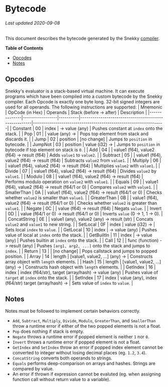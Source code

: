 # Bytecode
###### Last updated 2020-09-08
This document describes the bytecode generated by the Snekky [compiler](https://github.com/snekkylang/snekky/blob/master/src/compiler/Compiler.hx).

**Table of Contents**

- [Opcodes](#opcodes)
- [Notes](#notes)

## Opcodes
Snekky's evaluator is a stack-based virtual machine. It can execute programs which have been compiled into a custom bytecode by the Snekky compiler. Each Opcode is exactly one byte long. 32-bit signed integers are used for all operands. The following instructions are supported:
| Mnemonic     | OpCode (in Hex) | Operands | Stack (before -> after)                              | Description                                                     |
|--------------|-----------------|----------|------------------------------------------------------|-----------------------------------------------------------------|
| Constant     | 00              | index    | -> value (any)                                       | Pushes constant at `index` onto the stack.                      |
| Pop          | 01              |          | value (any) ->                                       | Pops top element from stack and discards it.                    |
| Jump         | 02              | position | [no change]                                          | Jumps to `position` in bytecode.                                |
| JumpNot      | 03              | position | value (i32) ->                                       | Jumps to `position` in bytecode if top element on stack is `0`. |
| Add          | 04              |          | value1 (f64), value2 (f64) -> result (f64)           | Adds `value1` to `value2`.                                      |
| Subtract     | 05              |          | value1 (f64), value2 (f64) -> result (f64)           | Subtracts `value2` from `value1`.                               |
| Multiply     | 06              |          | value1 (f64), value2 (f64) -> result (f64)           | Multiplies `value2` with `value1`.                              |
| Divide       | 07              |          | value1 (f64), value2 (f64) -> result (f64)           | Divides `value2` by `value1`.                                   |
| Modulo       | 08              |          | value1 (f64), value2 (f64) -> result (f64)           | Performs modulo operation on `value2` with `value1`.            |
| Equals       | 09              |          | value1 (f64), value2 (f64) -> result (f64/1 or 0)    | Compares `value2` with `value1`.                                |
| SmallerThan  | 0A              |          | value1 (f64), value2 (f64) -> result (f64/1 or 0)    | Checks whether `value2` is smaller than `value1`.               |
| GreaterThan  | 0B              |          | value1 (f64), value2 (f64) -> result (f64/1 or 0)    | Checks whether `value2` is greater than `value1`.               |
| Negate       | 0C              |          | value (f64) -> result (f64)                          | Negats `value`.                                                 |
| Invert       | 0D              |          | value (f64/1 or 0) -> result (f64/1 or 0)            | Inverts `value` (0 -> 1, 1 -> 0).                               |
| ConcatString | 0E              |          | value1 (any), value2 (any) -> result (str)           | Concats `value2` and `value1` to new string.                    |
| SetLocal     | 0F              | index    | value (i32) ->                                       | Sets local `index` to `value`.                                  |
| GetLocal     | 10              | index    | -> value (any)                                       | Pushes value of local at `index` onto the stack.                |
| GetBuiltIn   | 11              | index    | -> value (any)                                       | Pushes builtin at `index` onto the stack.                       |
| Call         | 12              |          | func (function) -> result (any)                      | Pushes `[arg1, arg2, ...]` onto the stack and jumps to `index`. |
| Return       | 13              |          | [no change]                                          | Pops callstack and jumps to popped position.                    |
| Array        | 14              | length   | [value1, value2, ...] (any) ->                       | Constructs array object with `length` elements.                 |
| Hash         | 15              | length   | [value1, value2, ...] (any) ->                       | Constructs hash object with `length` elements.                  |
| GetIndex     | 16              | index    | index (f64/str), target (array/hash) -> value (any)  | Pushes value of `target` at `index` onto the stack.             |
| SetIndex     | 17              | index    | value (any), index (f64/str) target (array/hash) ->  | Sets value of `index` to `value`.                               |

## Notes
Notes must be followed to implement certain behaviors correctly.
- `Add`, `Subtract`, `Multiply`, `Divide`, `Modulo`, `GreaterThan`, and `SmallerThan` throw a runtime error if either of the two popped elements is not a float.
- `Pop` does nothing if stack is empty.
- `Negate` throws a runtime error if popped element is neither `1` nor `0`.
- `Invert` throws a runtime error if popped element is not a float.
- `GetIndex` and `SetIndex` throw an error if popped index element cannot be converted to integer without losing decimal places (eg. `1.2`, `3.4`).
- `ConcatString` converts both operands to strings.
- `Equals` performs deep-comparison on arrays and hashes. Strings are compared by value.
- An error if thrown if expression cannot be evaluted (eg. when assigning function call without return value to a variable).


